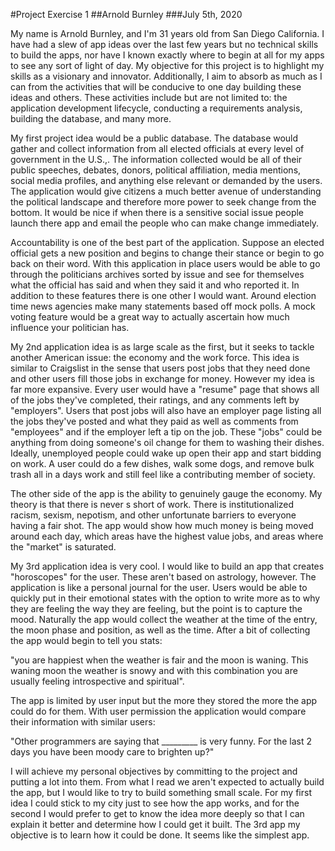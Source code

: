 #Project Exercise 1
##Arnold Burnley
###July 5th, 2020


  My name is Arnold Burnley, and I'm 31 years old from San Diego California.
I have had a slew of app ideas over the last few years but no technical skills
to build the apps, nor have I known exactly where to begin at all for my apps to
see any sort of light of day. My objective for this project is to highlight my
skills as a visionary and innovator. Additionally, I aim to absorb as much as I can
from the activities that will be conducive to one day building these ideas and others.
These activities include but are not limited to: the application development lifecycle,
conducting a requirements analysis, building the database, and many more.

  My first project idea would be a public database. The database would gather and collect
information from all elected officials at every level of government in the U.S.,.
The information collected would be all of their public speeches, debates, donors,
political affiliation, media mentions, social media profiles, and anything else relevant
or demanded by the users. The application would give citizens a much better avenue
of understanding the political landscape and therefore more power to seek change from the bottom.
It would be nice if when there is a sensitive social issue people launch there app and email
the people who can make change immediately.

  Accountability is one of the best part of the application. Suppose an
elected official gets a new position and begins to change their stance or begin
to go back on their word. With this application in place users would be able to go
through the politicians archives sorted by issue and see for themselves what the
official has said and when they said it and who reported it. In addition to these
features there is one other I would want. Around election time news agencies make
many statements based off mock polls. A mock voting feature would be a great way to
actually ascertain how much influence your politician has.

  My 2nd application idea is as large scale as the first, but it seeks to tackle
another American issue: the economy and the work force. This idea is similar to
Craigslist in the sense that users post jobs that they need done and other users
fill those jobs in exchange for money. However my idea is far more expansive. Every
user would have a "resume" page that shows all of the jobs they've completed, their
ratings, and any comments left by "employers". Users that post jobs will also have an
employer page listing all the jobs they've posted and what they paid as well as comments
from "employees" and if the employer left a tip on the job. These "jobs" could be anything
from doing someone's oil change for them to washing their dishes. Ideally, unemployed people
could wake up open their app and start bidding on work. A user could do a few dishes, walk some dogs,
and remove bulk trash all in a days work and still feel like a contributing member of society.

  The other side of the app is the ability to genuinely gauge the economy. My theory is
that there is never s short of work. There is  institutionalized racism, sexism, nepotism,
and other unfortunate barriers to everyone having a fair shot. The app would show how much
money is being moved around each day, which areas have the highest value jobs, and areas where
the "market" is saturated.

  My 3rd application idea is very cool. I would like to build an app that creates "horoscopes" for
  the user.  These aren't based on astrology, however. The application is like a personal journal
  for the user. Users would be able to quickly put in their emotional states with the option to
  write more as to why they are feeling the way they are feeling, but the point is to capture the mood.
  Naturally the app would collect the weather at the time of the entry, the moon phase and position, as well
  as the time. After a bit of collecting the app would begin to tell you stats:

  "you are happiest when the weather is fair and the moon is waning. This waning moon the weather is snowy
  and with this combination you are usually feeling introspective and spiritual".

  The app is limited by user input but the more they stored the more the app could do for them. With user permission
  the application would compare their information with similar users:

  "Other programmers are saying that _________ is very funny. For the last 2 days you have been moody
  care to brighten up?"

  I will achieve my personal objectives by committing to the project and putting a lot into them. From what I read
we aren't expected to actually build the app, but I would like to try to build something small scale. For my first idea
I could stick to my city just to see how the app works, and for the second I would prefer to get to know the idea more deeply
so that I can explain it better and determine how I could get it built. The 3rd app my objective is to learn how it could be done.
It seems like the simplest app.   
